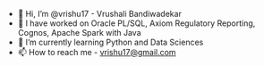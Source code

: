- 👋 Hi, I’m @vrishu17 - Vrushali Bandiwadekar
- 👀 I have worked on Oracle PL/SQL, Axiom Regulatory Reporting, Cognos, Apache Spark with Java
- 🌱 I’m currently learning Python and Data Sciences
- 📫 How to reach me - vrishu17@gmail.com

<!---
vrishu17/vrishu17 is a ✨ special ✨ repository because its `README.md` (this file) appears on your GitHub profile.
You can click the Preview link to take a look at your changes.
--->
